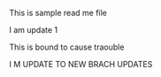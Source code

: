 This is sample read me file

I am update 1

This is bound to cause traouble

I M UPDATE TO NEW BRACH UPDATES